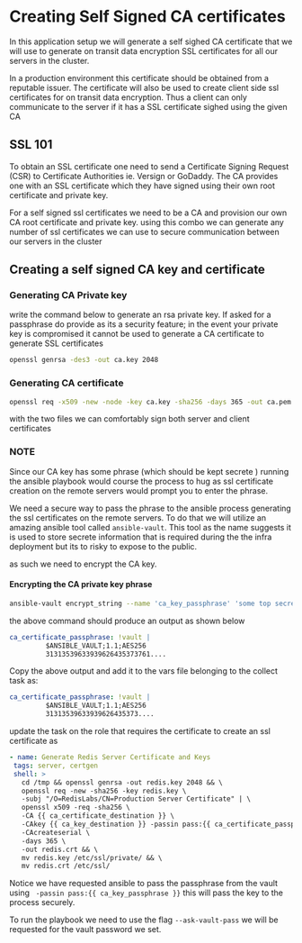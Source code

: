 # Creating Self Signed CA certificates
 In this application setup we will generate a self sighed CA certificate that we will use to generate on transit data encryption SSL certificates for all our servers in the cluster.

 In a production environment this certificate should be obtained from a reputable issuer. The certificate will also be used to create client side ssl certificates for on transit data encryption. Thus a client can only communicate to the server if it has a SSL certificate sighed using the given CA


## SSL 101

To obtain an SSL certificate one need to send a Certificate Signing Request (CSR) to Certificate Authorities ie. Versign or GoDaddy. The CA provides one with an SSL certificate which they have signed using their own root certificate and private key.

For a self signed ssl certificates we need to be a CA and provision our own CA root certificate and private key. using this combo we can generate any number of ssl certificates we can use to secure communication between our servers in the cluster

 ## Creating a self signed CA key and certificate

 ### Generating CA Private key

 write the command below to generate an rsa private key. If asked for a passphrase do provide as its a security feature; in the event your private key is compromised it cannot be used to generate a CA certificate to generate SSL certificates
 ```bash
 openssl genrsa -des3 -out ca.key 2048
 ```

 ### Generating CA certificate

 ```bash
openssl req -x509 -new -node -key ca.key -sha256 -days 365 -out ca.pem
 ```

 with the two files we can comfortably sign both server and client certificates


 ### NOTE

 Since our CA key has some phrase (which should be kept secrete ) running the ansible playbook would course the process to hug as ssl certificate creation on the remote servers would prompt you to enter the phrase. 

 We need a secure way to pass the phrase to the ansible process generating the ssl certificates on the remote servers. To do that we will utilize an amazing ansible tool called `ansible-vault`. This tool as the name suggests it is used to store secrete information that is required during the the infra deployment but its to risky to expose to the public.

 as such we need to encrypt the CA key.

 #### Encrypting the CA private key phrase

 ```bash
 ansible-vault encrypt_string --name 'ca_key_passphrase' 'some top secrete passphrase'
 ```

 the above command should produce an output as shown below

 ```yaml
 ca_certificate_passphrase: !vault |
          $ANSIBLE_VAULT;1.1;AES256
          31313539633939626435373761....
 
 
 ```

 Copy the above output and add it to the vars file belonging to the collect task as:

 ```yaml
 ca_certificate_passphrase: !vault |
          $ANSIBLE_VAULT;1.1;AES256
          31313539633939626435373....
 ```

 update the task on the role that requires the certificate to create an ssl certificate as

 ```yaml
 - name: Generate Redis Server Certificate and Keys
  tags: server, certgen
  shell: >
    cd /tmp && openssl genrsa -out redis.key 2048 && \
    openssl req -new -sha256 -key redis.key \
    -subj "/O=RedisLabs/CN=Production Server Certificate" | \
    openssl x509 -req -sha256 \
    -CA {{ ca_certificate_destination }} \
    -CAkey {{ ca_key_destination }} -passin pass:{{ ca_certificate_passphrase }} \
    -CAcreateserial \
    -days 365 \
    -out redis.crt && \
    mv redis.key /etc/ssl/private/ && \
    mv redis.crt /etc/ssl/
 
 ```

 Notice we have requested ansible to pass the passphrase from the vault using ` -passin pass:{{ ca_key_passphrase }}` this will pass the key to the process securely.


 To run the playbook we need to use the flag `--ask-vault-pass` we will be requested for the vault password we set.